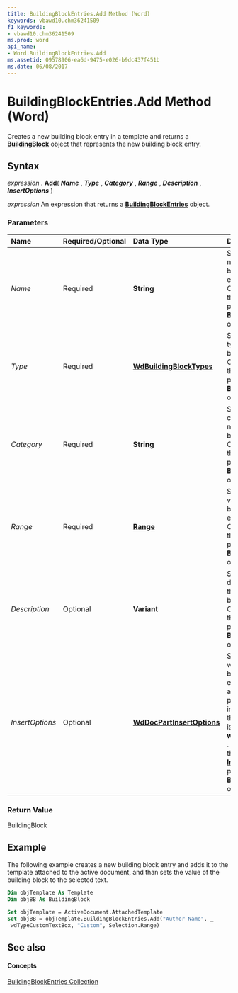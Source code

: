 ```yaml
---
title: BuildingBlockEntries.Add Method (Word)
keywords: vbawd10.chm36241509
f1_keywords:
- vbawd10.chm36241509
ms.prod: word
api_name:
- Word.BuildingBlockEntries.Add
ms.assetid: 09578906-ea6d-9475-e026-b9dc437f451b
ms.date: 06/08/2017
---
```



# BuildingBlockEntries.Add Method (Word)

Creates a new building block entry in a template and returns a **[BuildingBlock](buildingblock-object-word.md)** object that represents the new building block entry.


## Syntax

 _expression_ . **Add**( **_Name_** , **_Type_** , **_Category_** , **_Range_** , **_Description_** , **_InsertOptions_** )

 _expression_ An expression that returns a **[BuildingBlockEntries](buildingblockentries-object-word.md)** object.


### Parameters



|**Name**|**Required/Optional**|**Data Type**|**Description**|
|:-----|:-----|:-----|:-----|
| _Name_|Required| **String**|Specifies the name of the building block entry. Corresponds to the **[Name](buildingblock-name-property-word.md)** property of the **BuildingBlock** object.|
| _Type_|Required| **[WdBuildingBlockTypes](wdbuildingblocktypes-enumeration-word.md)**|Specifies the type of building block to create. Corresponds to the **[Type](buildingblock-type-property-word.md)** property of the **BuildingBlock** object.|
| _Category_|Required| **String**|Specifies the category of the new building block entry. Corresponds to the **[Category](buildingblock-category-property-word.md)** property of the **BuildingBlock** object.|
| _Range_|Required| **[Range](range-object-word.md)**|Specifies the value of the buildling block entry. Corresponds to the **[Value](buildingblock-value-property-word.md)** property of the **BuildingBlock** object.|
| _Description_|Optional| **Variant**|Specifies the description of the buildling block entry. Corresponds to the **[Description](buildingblock-description-property-word.md)** property of the **BuildingBlock** object.|
| _InsertOptions_|Optional| **[WdDocPartInsertOptions](wddocpartinsertoptions-enumeration-word.md)**|Specifies whether the building block entry is inserted as a page, a paragraph, or inline. If omitted, the default value is **wdInsertContent** . Corresponds to the **[InsertOptions](buildingblock-insertoptions-property-word.md)** property for the **BuildingBlock** object.|

### Return Value

BuildingBlock


## Example

The following example creates a new building block entry and adds it to the template attached to the active document, and than sets the value of the building block to the selected text.


```vb
Dim objTemplate As Template 
Dim objBB As BuildingBlock 
 
Set objTemplate = ActiveDocument.AttachedTemplate 
Set objBB = objTemplate.BuildingBlockEntries.Add("Author Name", _ 
 wdTypeCustomTextBox, "Custom", Selection.Range)
```


## See also


#### Concepts


[BuildingBlockEntries Collection](buildingblockentries-object-word.md)

